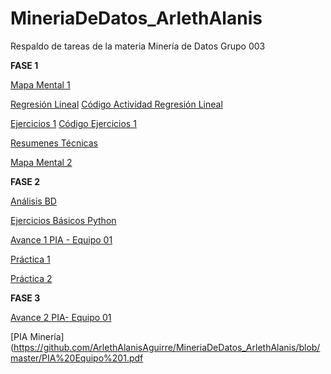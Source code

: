 # MineriaDeDatos_ArlethAlanis
Respaldo de tareas de la materia Minería de Datos Grupo 003

**FASE 1**

[Mapa Mental 1](https://github.com/ArlethAlanisAguirre/MineriaDeDatos_ArlethAlanis/blob/master/MapaMental_1_1801925.pdf)

[Regresión Lineal](https://github.com/armandios/armando/blob/master/Presentacion_%7BRegresion%7D_%7BN.%20de%20equipo%7D.pdf)
[Código Actividad Regresión Lineal](https://github.com/soloSergioo/Mineria_de_Datos/blob/master/RegresionL_Temp.ipynb)

[Ejercicios 1](https://github.com/OmarAlejandroGarzaEspinosa/MineriaDeDatos_OmarGarza_1931548/blob/master/Ejercicios1_%7B03%7D_%7B03%7D.pdf)
[Código Ejercicios 1](https://github.com/armandios/armando/blob/master/Ejercicios_1.ipynb)

[Resumenes Técnicas](https://github.com/ArlethAlanisAguirre/MineriaDeDatos_ArlethAlanis/blob/master/Resumenes_1801925.pdf)

[Mapa Mental 2](https://github.com/ArlethAlanisAguirre/MineriaDeDatos_ArlethAlanis/blob/master/MapaMental2_1801925.pdf)


**FASE 2**

[Análisis BD](https://github.com/ArlethAlanisAguirre/MineriaDeDatos_ArlethAlanis/blob/master/AnalisisBD_1801925.pdf)

[Ejercicios Básicos Python](https://github.com/ArlethAlanisAguirre/MineriaDeDatos_ArlethAlanis/blob/master/PythonBasico_1801925.ipynb)

[Avance 1 PIA - Equipo 01](https://github.com/ArlethAlanisAguirre/MineriaDeDatos_ArlethAlanis/blob/master/Avance1-PIA_Equipo01_Grupo03.pdf)

[Práctica 1](https://github.com/OmarAlejandroGarzaEspinosa/MineriaDeDatos_OmarGarza_1931548/blob/master/P1-Manipulaci%C3%B3nDeDatos_Equipo01_Grupo03.ipynb)

[Práctica 2](https://github.com/OmarAlejandroGarzaEspinosa/MineriaDeDatos_OmarGarza_1931548/blob/master/P2-Visualizaci%C3%B3nDeDatos_Equipo01_Grupo03.ipynb)


**FASE 3**

[Avance 2 PIA- Equipo 01](https://github.com/OmarAlejandroGarzaEspinosa/MineriaDeDatos_OmarGarza_1931548/blob/master/AvancePIA_II_Grupo03_Equipo01.ipynb)

[PIA Minería](https://github.com/ArlethAlanisAguirre/MineriaDeDatos_ArlethAlanis/blob/master/PIA%20Equipo%201.pdf
